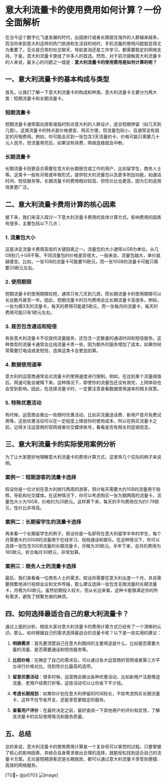 # 意大利流量卡的使用费用如何计算？一份全面解析

在当今这个数字化飞速发展的时代，出国旅行或者长期居住海外的人群越来越多。而当你来到意大利这样的热门旅游和生活目的地时，手机流量的使用问题就显得尤为重要了。无论是日常的社交聊天、导航查询还是工作学习，都需要稳定的网络支持。于是，意大利流量卡便成了许多人的首选。然而，对于初次接触意大利流量卡的人来说，最关心的问题之一就是：**意大利流量卡的使用费用是如何计算的呢？**

## 一、意大利流量卡的基本构成与类型

首先，让我们了解一下意大利流量卡的构成和种类。意大利流量卡主要分为两大类：短期流量卡和长期流量卡。

### 短期流量卡
短期流量卡通常面向游客或临时到访意大利的人群设计，适合短期停留（如几天到几周）。这类流量卡的特点是价格便宜、购买方便，但流量包较小，且通常没有固定的月租费用。例如，你可能会买到一张包含3天流量的卡，价格可能只需要几十元人民币，但流量用完后，如果没有续费，网络连接就会中断。

### 长期流量卡
长期流量卡则更适合需要在意大利长期居住或工作的用户，比如留学生、商务人士等。这类卡一般有月租或年租形式，提供较大的流量包以及更多附加功能，如通话时间、短信服务等。长期流量卡的费用相对较高，但性价比也更高，因为它的适用场景更广泛。

## 二、意大利流量卡费用计算的核心因素

接下来，我们来深入探讨一下意大利流量卡费用的具体计算方式。影响费用的因素有很多，主要包括以下几点：

### 1. 流量包大小
这是决定流量卡费用高低的关键因素之一。流量包的大小通常以GB为单位，从几GB到几十GB不等。不同流量包的价格差异很大，一般来说，流量包越大，单价就越便宜。比如，一张1GB的流量卡可能要10欧元，而一张10GB的流量卡可能只需要20欧元左右。

### 2. 使用期限
短期流量卡的使用期限较短，通常只有几天到几周，而长期流量卡的使用期限可以长达数月甚至一年。因此，短期流量卡的日均费用会比长期流量卡高很多。例如，一张为期3天的流量卡，每天的费用可能是5欧元，而一张每月的流量卡，每天的费用可能只有1欧元左右。

### 3. 是否包含通话和短信
有些意大利流量卡不仅提供流量服务，还包含一定数量的通话时间和短信服务。这种类型的流量卡通常会比纯流量卡贵一些，因为额外的服务增加了成本。如果你经常需要打电话或发短信，选择这类卡会更加划算。

### 4. 数据使用速率
意大利的运营商通常会对流量卡的使用速度进行限制。例如，在达到某个流量阈值后，网速可能会被降下来。这种情况下，即使你的流量包还没有用完，上网体验也会受到影响。因此，在选择流量卡时，一定要注意查看数据使用速率的相关政策。

### 5. 特殊优惠活动
有时候，运营商会推出一些限时优惠活动，比如买流量送话费、新用户首月免费试用等。这些优惠活动可以在一定程度上降低你的使用成本，所以在购买流量卡之前，记得关注运营商的官网或者社交媒体账号，看看是否有相关的促销信息。

## 三、意大利流量卡的实际使用案例分析

为了让大家更好地理解意大利流量卡的费用计算方式，这里举几个实际的例子来说明。

### 案例一：短期游客的流量卡选择
假设你是一位计划在意大利旅行两周的游客，预计每天需要大约1GB的流量用于拍照、导航和社交媒体。在这种情况下，你可以考虑购买一张为期两周的流量卡，流量包大小为10GB，价格约为25欧元。这样算下来，每天的平均费用仅为约1.79欧元，性价比非常高。

### 案例二：长期留学生的流量卡选择
再来看一个长期留学生的例子。假设你是一名即将在意大利留学半年的学生，每个月需要大约30GB的流量用于在线学习、视频通话和娱乐。在这种情况下，你可以选择一张包含30GB流量的长期流量卡，月租为30欧元。半年下来，总共的费用为180欧元，折合每月30欧元，非常划算。

### 案例三：商务人士的流量卡选择
最后，我们来看看一位商务人士的需求。假设你需要在意大利出差一个月，并且需要频繁地进行视频会议和文件传输，那么建议选择一张包含无限流量的长期流量卡，月租为50欧元。虽然初期投入较大，但从长远来看，这种卡能够满足你的所有需求，避免了频繁充值的麻烦。

## 四、如何选择最适合自己的意大利流量卡？

通过上面的分析，相信大家对意大利流量卡的费用计算方式已经有了一个清晰的认识。那么，如何根据自己的需求选择最适合的流量卡呢？以下是一些实用的建议：

1. **明确需求**：首先要清楚自己在意大利期间的主要用途是什么，比如是否需要大量的流量、是否需要通话和短信服务等。
   
2. **比较价格**：在确定了自己的需求后，可以通过各大运营商的官网或者第三方平台进行价格对比，找到性价比最高的选项。

3. **留意优惠活动**：很多时候，运营商会推出各种优惠活动，比如新用户注册赠送流量、老用户续费打折等。这些活动可以让你省下不少钱。

4. **考虑长期规划**：如果你计划在意大利停留的时间较长，不妨考虑购买长期流量卡，这样不仅节省开支，还能享受更稳定的服务。

5. **查看用户评价**：在最终决定之前，最好查阅一下其他用户的评价和反馈，了解该流量卡的实际使用情况和服务质量。

## 五、总结

总的来说，意大利流量卡的使用费用计算是一个复杂但可以掌控的过程。只要掌握了核心的影响因素，并结合自身需求做出合理的选择，就能轻松找到适合自己的流量卡方案。无论是短期游客还是长期居民，都可以通过意大利流量卡享受到便捷、高效的网络服务。

[TG💪+ @jx0703 ![Image](https://github.com/user-attachments/assets/dbca1d08-cadb-493c-b0ec-ad6f7a83f270)]